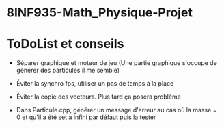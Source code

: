 # 8INF935-Math_Physique-Projet

# ToDoList et conseils 
- Séparer graphique et moteur de jeu (Une partie graphique s'occupe de générer des particules il me semble)
- Éviter la synchro fps, utiliser un pas de temps à la place 
- Éviter la copie des vecteurs. Plus tard ça posera problème

- Dans Particule.cpp, générer un message d'erreur au cas où la masse = 0 et qu'il a été set à infini par défaut puis la tester